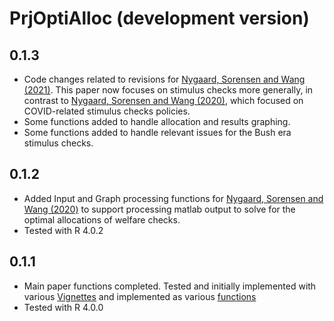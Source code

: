 # PrjOptiAlloc (development version)

## 0.1.3

* Code changes related to revisions for [Nygaard, Sorensen and Wang (2021)](https://papers.ssrn.com/sol3/papers.cfm?abstract_id=3839890). This paper now focuses on stimulus checks more generally, in contrast to [Nygaard, Sorensen and Wang (2020)](https://papers.ssrn.com/sol3/papers.cfm?abstract_id=3691091), which focused on COVID-related stimulus checks policies.
* Some functions added to handle allocation and results graphing.
* Some functions added to handle relevant issues for the Bush era stimulus checks.

## 0.1.2

* Added Input and Graph processing functions for [Nygaard, Sorensen and Wang (2020)](https://papers.ssrn.com/sol3/papers.cfm?abstract_id=3691091) to support processing matlab output to solve for the optimal allocations of welfare checks.
* Tested with R 4.0.2

## 0.1.1

* Main paper functions completed. Tested and initially implemented with various [Vignettes](https://fanwangecon.github.io/PrjOptiAlloc/articles/index.html) and implemented as various [functions](https://fanwangecon.github.io/REconTools/reference/index.html)
* Tested with R 4.0.0
